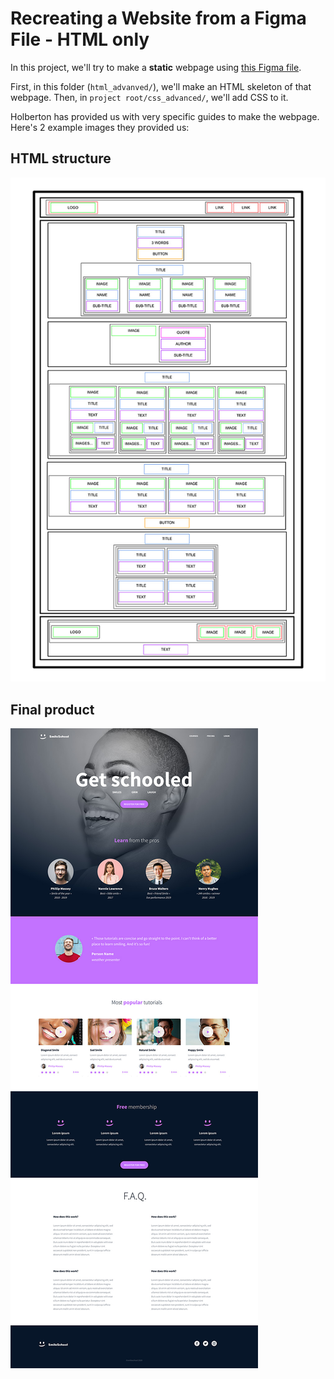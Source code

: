 # Recreating a Website from a Figma File - HTML only
In this project, we'll try to make a **static** webpage using [this Figma file](https://www.figma.com/file/XrEAsu1vQj5fhVaNG38d2W/Homepage?type=design&node-id=0-1&mode=design).

First, in this folder (``html_advanved/``), we'll make an HTML skeleton of that webpage. Then, in ``project root/css_advanced/``, we'll add CSS to it.

Holberton has provided us with very specific guides to make the webpage. Here's 2 example images they provided us:
## HTML structure
<img src="README_images/HTML_structure_guide.jpg" alt="Rectangle box outlines with words. Describe the (mostly accurate) webpage structure.">

## Final product
<img src="README_images/final_product_goal.jpg" alt="How the final product, after applying the CSS, which should happen in ../css_advanced/ in this repository.">
